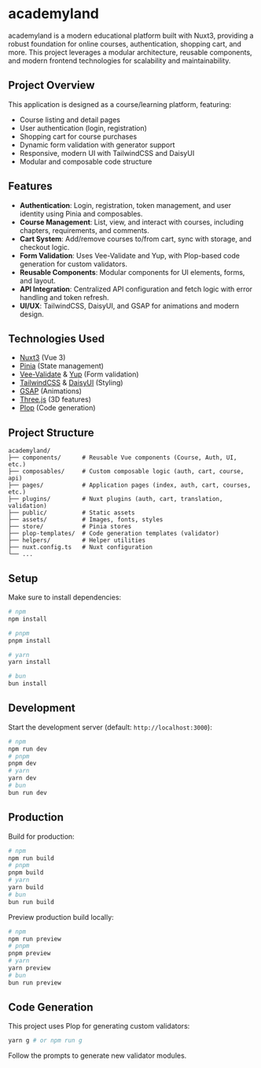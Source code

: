 # academyland

academyland is a modern educational platform built with Nuxt3, providing a robust foundation for online courses, authentication, shopping cart, and more. This project leverages a modular architecture, reusable components, and modern frontend technologies for scalability and maintainability.

## Project Overview

This application is designed as a course/learning platform, featuring:
- Course listing and detail pages
- User authentication (login, registration)
- Shopping cart for course purchases
- Dynamic form validation with generator support
- Responsive, modern UI with TailwindCSS and DaisyUI
- Modular and composable code structure

## Features
- **Authentication**: Login, registration, token management, and user identity using Pinia and composables.
- **Course Management**: List, view, and interact with courses, including chapters, requirements, and comments.
- **Cart System**: Add/remove courses to/from cart, sync with storage, and checkout logic.
- **Form Validation**: Uses Vee-Validate and Yup, with Plop-based code generation for custom validators.
- **Reusable Components**: Modular components for UI elements, forms, and layout.
- **API Integration**: Centralized API configuration and fetch logic with error handling and token refresh.
- **UI/UX**: TailwindCSS, DaisyUI, and GSAP for animations and modern design.

## Technologies Used
- [Nuxt3](https://nuxt.com/) (Vue 3)
- [Pinia](https://pinia.vuejs.org/) (State management)
- [Vee-Validate](https://vee-validate.logaretm.com/) & [Yup](https://github.com/jquense/yup) (Form validation)
- [TailwindCSS](https://tailwindcss.com/) & [DaisyUI](https://daisyui.com/) (Styling)
- [GSAP](https://greensock.com/gsap/) (Animations)
- [Three.js](https://threejs.org/) (3D features)
- [Plop](https://plopjs.com/) (Code generation)

## Project Structure
```
academyland/
├── components/      # Reusable Vue components (Course, Auth, UI, etc.)
├── composables/     # Custom composable logic (auth, cart, course, api)
├── pages/           # Application pages (index, auth, cart, courses, etc.)
├── plugins/         # Nuxt plugins (auth, cart, translation, validation)
├── public/          # Static assets
├── assets/          # Images, fonts, styles
├── store/           # Pinia stores
├── plop-templates/  # Code generation templates (validator)
├── helpers/         # Helper utilities
├── nuxt.config.ts   # Nuxt configuration
└── ...
```

## Setup

Make sure to install dependencies:

```bash
# npm
npm install

# pnpm
pnpm install

# yarn
yarn install

# bun
bun install
```

## Development

Start the development server (default: `http://localhost:3000`):

```bash
# npm
npm run dev
# pnpm
pnpm dev
# yarn
yarn dev
# bun
bun run dev
```

## Production

Build for production:

```bash
# npm
npm run build
# pnpm
pnpm build
# yarn
yarn build
# bun
bun run build
```

Preview production build locally:

```bash
# npm
npm run preview
# pnpm
pnpm preview
# yarn
yarn preview
# bun
bun run preview
```

## Code Generation

This project uses Plop for generating custom validators:

```bash
yarn g # or npm run g
```
Follow the prompts to generate new validator modules.
